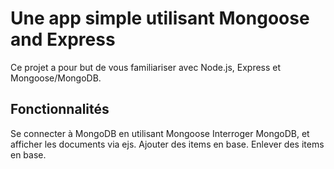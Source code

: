 Une app simple utilisant Mongoose and Express
============================================

Ce projet a pour but de vous familiariser avec Node.js, Express et Mongoose/MongoDB.

Fonctionnalités
------------------------------

Se connecter à MongoDB en utilisant Mongoose
Interroger MongoDB, et afficher les documents via ejs.
Ajouter des items en base.
Enlever des items en base.
